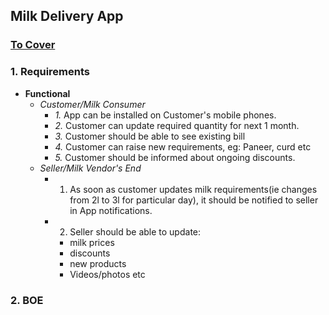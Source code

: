 ## Milk Delivery App
### [To Cover](/System-Design/Scalable/)

### 1. Requirements
- **Functional**
  - _Customer/Milk Consumer_
    - _1._ App can be installed on Customer's mobile phones.
    - _2._ Customer can update required quantity for next 1 month.
    - _3._ Customer should be able to see existing bill
    - _4._ Customer can raise new requirements, eg: Paneer, curd etc
    - _5._ Customer should be informed about ongoing discounts.
  - _Seller/Milk Vendor's End_
    - 1. As soon as customer updates milk requirements(ie changes from 2l to 3l for particular day), it should be notified to seller in App notifications.
    - 2. Seller should be able to update:
      - milk prices
      - discounts
      - new products
      - Videos/photos etc

### 2. BOE
